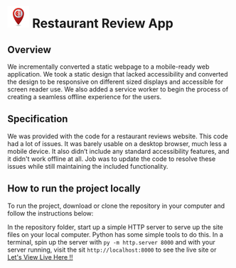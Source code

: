 # ![Screenshot](favicon.ico) Restaurant Review App

## Overview
We incrementally converted a static webpage to a mobile-ready web application. We took a static design that lacked accessibility and converted the design to be responsive on different sized displays and accessible for screen reader use. We also added a service worker to begin the process of creating a seamless offline experience for the users.

## Specification
We was provided with the code for a restaurant reviews website. This code had a lot of issues. It was barely usable on a desktop browser, much less a mobile device. It also didn’t include any standard accessibility features, and it didn't work offline at all. Job was to update the code to resolve these issues while still maintaining the included functionality.

## How to run the project locally
To run the project, download or clone the repository in your computer and follow the instructions below:

In the repository folder, start up a simple HTTP server to serve up the site files on your local computer. Python has some simple tools to do this. In a terminal, spin up the server with `py -m http.server 8000` and with your server running, visit the sit `http://localhost:8000` to see the live site or [Let's View Live Here !!](https://kprokkie.github.io/restaurant-reviews-app/)